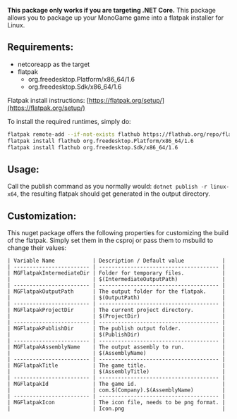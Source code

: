 **This package only works if you are targeting .NET Core.** This package allows you to package up your MonoGame game into a flatpak installer for Linux.

## Requirements:
- netcoreapp as the target
- flatpak
  - org.freedesktop.Platform/x86_64/1.6
  - org.freedesktop.Sdk/x86_64/1.6

Flatpak install instructions: [https://flatpak.org/setup/](https://flatpak.org/setup/)

To install the required runtimes, simply do:
```sh
flatpak remote-add --if-not-exists flathub https://flathub.org/repo/flathub.flatpakrepo
flatpak install flathub org.freedesktop.Platform/x86_64/1.6
flatpak install flathub org.freedesktop.Sdk/x86_64/1.6
```

## Usage:
Call the publish command as you normally would: `dotnet publish -r linux-x64`, the resulting flatpak should get generated in the output directory.

## Customization:
This nuget package offers the following properties for customizing the build of the flatpak. Simply set them in the csproj or pass them to msbuild to change their values:

```
| Variable Name            | Description / Default value            |
| ------------------------ | -------------------------------------- |
| MGFlatpakIntermediateDir | Folder for temporary files.            |
|                          | $(IntermediateOutputPath)              |
| ------------------------ | -------------------------------------- |
| MGFlatpakOutputPath      | The output folder for the flatpak.     |
|                          | $(OutputPath)                          |
| ------------------------ | -------------------------------------- |
| MGFlatpakProjectDir      | The current project directory.         |
|                          | $(ProjectDir)                          |
| ------------------------ | -------------------------------------- |
| MGFlatpakPublishDir      | The publish output folder.             |
|                          | $(PublishDir)                          |
| ------------------------ | -------------------------------------- |
| MGFlatpakAssemblyName    | The output assembly to run.            |
|                          | $(AssemblyName)                        |
| ------------------------ | -------------------------------------- |
| MGFlatpakTitle           | The game title.                        |
|                          | $(AssemblyTitle)                       |
| ------------------------ | -------------------------------------- |
| MGFlatpakId              | The game id.                           |
|                          | com.$(Company).$(AssemblyName)         |
| ------------------------ | -------------------------------------- |
| MGFlatpakIcon            | The icon file, needs to be png format. |
|                          | Icon.png                               |
```


